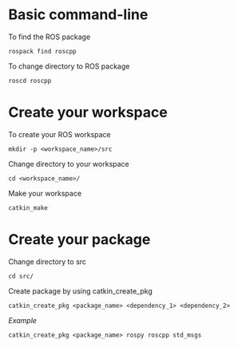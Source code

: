 # Basic command-line
To find the ROS package
```
rospack find roscpp
```

To change directory to ROS package
```
roscd roscpp
```

# Create your workspace
To create your ROS workspace
```
mkdir -p <workspace_name>/src
```

Change directory to your workspace
```
cd <workspace_name>/
```

Make your workspace
```
catkin_make
```

# Create your package
Change directory to src
```
cd src/
```

Create package by using catkin_create_pkg
```
catkin_create_pkg <package_name> <dependency_1> <dependency_2>
```

   <i>Example</i>
   ```
   catkin_create_pkg <package_name> rospy roscpp std_msgs
   ```